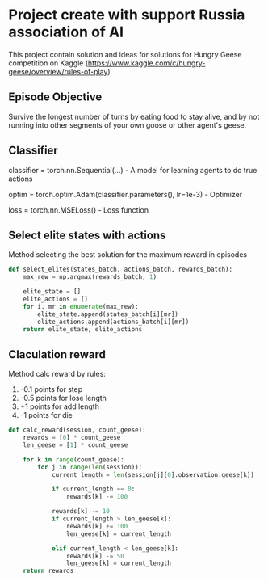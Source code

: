 # Project create with support Russia association of AI

This project contain solution and ideas for solutions for Hungry Geese competition on Kaggle (https://www.kaggle.com/c/hungry-geese/overview/rules-of-play)

## Episode Objective
Survive the longest number of turns by eating food to stay alive, and by not running into other segments of your own goose or other agent's geese.

## Classifier

classifier = torch.nn.Sequential(...) - A model for learning agents to do true actions

optim = torch.optim.Adam(classifier.parameters(), lr=1e-3) - Optimizer

loss = torch.nn.MSELoss() - Loss function

## Select elite states with actions

Method selecting the best solution for the maximum reward in episodes
```python
def select_elites(states_batch, actions_batch, rewards_batch):
    max_rew = np.argmax(rewards_batch, 1)

    elite_state = []
    elite_actions = []
    for i, mr in enumerate(max_rew):
        elite_state.append(states_batch[i][mr])
        elite_actions.append(actions_batch[i][mr])
    return elite_state, elite_actions
```

## Claculation reward

Method calc reward by rules:
1) -0.1 points for step
2) -0.5 points for lose length
3) +1 points for add length
4) -1 points for die

```python
def calc_reward(session, count_geese):
    rewards = [0] * count_geese
    len_geese = [1] * count_geese

    for k in range(count_geese):
        for j in range(len(session)):
            current_length = len(session[j][0].observation.geese[k])

            if current_length == 0:
                rewards[k] -= 100

            rewards[k] -= 10
            if current_length > len_geese[k]:
                rewards[k] += 100
                len_geese[k] = current_length

            elif current_length < len_geese[k]:
                rewards[k] -= 50
                len_geese[k] = current_length
    return rewards
```
